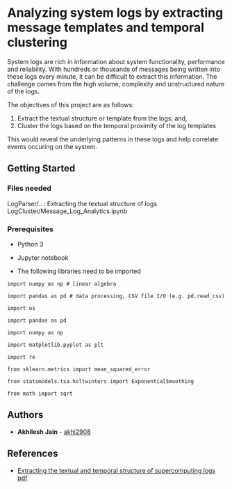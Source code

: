 # Analyzing system logs by extracting message templates and temporal clustering 

System logs are rich in information about system functionality, performance and reliability. With hundreds or thousands of messages being written into these logs every minute, it can be difficult to extract this information. The challenge comes from the high volume, complexity and unstructured nature of the logs. 

The objectives of this project are as follows:
1.	Extract the textual structure or template from the logs; and, 
2.	Cluster the logs based on the temporal proximity of the log templates

This would reveal the underlying patterns in these logs and help correlate events occuring on the system. 

## Getting Started

### Files needed

  LogParser/.. : Extracting the textual structure of logs
  LogCluster/Message_Log_Analytics.ipynb 

### Prerequisites

* Python 3

* Jupyter notebook

* The following libraries need to be imported 

```
import numpy as np # linear algebra

import pandas as pd # data processing, CSV file I/O (e.g. pd.read_csv)

import os

import pandas as pd

import numpy as np

import matplotlib.pyplot as plt

import re

from sklearn.metrics import mean_squared_error

from statsmodels.tsa.holtwinters import ExponentialSmoothing

from math import sqrt
```

## Authors

* **Akhilesh Jain** - [akhi2908](https://github.com/akhi2908)

## References

* [Extracting the textual and temporal structure of supercomputing logs](https://www-users.cs.umn.edu/~chandra/papers/hipc09/paper.pdf) [pdf](https://ieeexplore.ieee.org/document/5433202)
